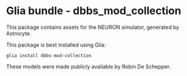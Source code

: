# Glia bundle - dbbs_mod_collection

This package contains assets for the NEURON simulator, generated by Astrocyte.

This package is best installed using Glia:

    glia install dbbs-mod-collection

These models were made publicly available by Robin De Schepper.

